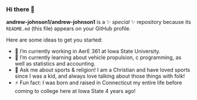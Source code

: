 ### Hi there 👋


**andrew-johnson1/andrew-johnson1** is a ✨ _special_ ✨ repository because its `README.md` (this file) appears on your GitHub profile.

Here are some ideas to get you started:

- 🔭 I’m currently working in AerE 361 at Iowa State University.
- 🌱 I’m currently learning about vehicle propulsion, c programming, as well as statistics and accounting.
- 💬 Ask me about sports & religion! I am a Christian and have loved sports since I was a kid, and always love talking about those things with folk!
- ⚡ Fun fact: I was born and raised in Connecticut my entire life before coming to college here at Iowa State 4 years ago!

